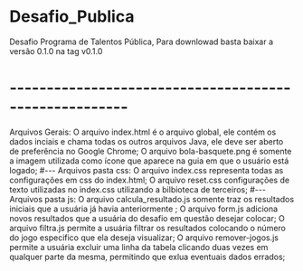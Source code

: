 # Desafio_Publica
Desafio Programa de Talentos Pública,
Para downlowad basta baixar a versão 0.1.0 na tag v0.1.0
# ------------------------------------------------------
Arquivos Gerais:
O arquivo index.html é o arquivo global, ele contém os dados inciais e chama todas os outros arquivos Java, ele deve ser aberto de preferência no Google Chrome;
O arquivo bola-basquete.png é somente a imagem utilizada como ícone que aparece na guia em que o usuário está logado;
#---
Arquivos pasta css:
O arquivo index.css representa todas as configurações em css do index.html;
O arquivo reset.css configurações de texto utilizadas no index.css utilizando a bilbioteca de terceiros;
#---
Arquivos pasta js:
O arquivo calcula_resultado.js somente traz os resultados iniciais que a usuária já havia anteriormente ;
O arquivo form.js adiciona novos resultados que a usuária do desafio em questão desejar colocar;
O arquivo filtra.js permite a usuária filtrar os resultados colocando o número do jogo especifico que ela deseja visualizar;
O arquivo remover-jogos.js permite a usuária excluir uma linha da tabela clicando duas vezes em qualquer parte da mesma, permitindo que exlua eventuais dados errados;

